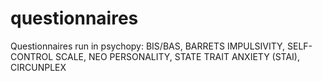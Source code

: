 # questionnaires
 Questionnaires run in psychopy: BIS/BAS, BARRETS IMPULSIVITY, SELF-CONTROL SCALE, NEO PERSONALITY, STATE TRAIT ANXIETY (STAI), CIRCUNPLEX

